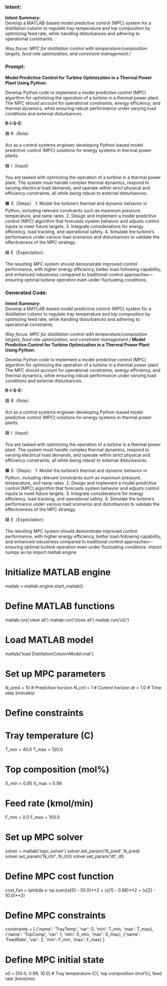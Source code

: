 ### Intent:
**Intent Summary:**  
Develop a MATLAB-based model predictive control (MPC) system for a distillation column to regulate tray temperature and top composition by optimizing feed rate, while handling disturbances and adhering to operational constraints.  

*(Key focus: MPC for distillation control with temperature/composition targets, feed rate optimization, and constraint management.)*

### Prompt:
**Model Predictive Control for Turbine Optimization in a Thermal Power Plant Using Python:**

Develop Python code to implement a model predictive control (MPC) algorithm for optimizing the operation of a turbine in a thermal power plant. The MPC should account for operational constraints, energy efficiency, and thermal dynamics, while ensuring robust performance under varying load conditions and external disturbances.

**R-I-S-E:**

🟥 R（Role）

Act as a control systems engineer developing Python-based model predictive control (MPC) solutions for energy systems in thermal power plants.

🟩 I（Input）

You are tasked with optimizing the operation of a turbine in a thermal power plant. The system must handle complex thermal dynamics, respond to varying electrical load demands, and operate within strict physical and efficiency constraints, all while being robust to external disturbances.

🟧 S（Steps）
	1.	Model the turbine’s thermal and dynamic behavior in Python, including relevant constraints such as maximum pressure, temperature, and ramp rates.
	2.	Design and implement a model predictive control (MPC) algorithm that forecasts system behavior and adjusts control inputs to meet future targets.
	3.	Integrate considerations for energy efficiency, load tracking, and operational safety.
	4.	Simulate the turbine’s performance under various load scenarios and disturbances to validate the effectiveness of the MPC strategy.

🟦 E（Expectation）

The resulting MPC system should demonstrate improved control performance, with higher energy efficiency, better load-following capability, and enhanced robustness compared to traditional control approaches—ensuring optimal turbine operation even under fluctuating conditions.

### Generated Code:
**Intent Summary:**  
Develop a MATLAB-based model predictive control (MPC) system for a distillation column to regulate tray temperature and top composition by optimizing feed rate, while handling disturbances and adhering to operational constraints.  

*(Key focus: MPC for distillation control with temperature/composition targets, feed rate optimization, and constraint management.)*
**Model Predictive Control for Turbine Optimization in a Thermal Power Plant Using Python:**

Develop Python code to implement a model predictive control (MPC) algorithm for optimizing the operation of a turbine in a thermal power plant. The MPC should account for operational constraints, energy efficiency, and thermal dynamics, while ensuring robust performance under varying load conditions and external disturbances.

**R-I-S-E:**

🟥 R（Role）

Act as a control systems engineer developing Python-based model predictive control (MPC) solutions for energy systems in thermal power plants.

🟩 I（Input）

You are tasked with optimizing the operation of a turbine in a thermal power plant. The system must handle complex thermal dynamics, respond to varying electrical load demands, and operate within strict physical and efficiency constraints, all while being robust to external disturbances.

🟧 S（Steps）
	1.	Model the turbine’s thermal and dynamic behavior in Python, including relevant constraints such as maximum pressure, temperature, and ramp rates.
	2.	Design and implement a model predictive control (MPC) algorithm that forecasts system behavior and adjusts control inputs to meet future targets.
	3.	Integrate considerations for energy efficiency, load tracking, and operational safety.
	4.	Simulate the turbine’s performance under various load scenarios and disturbances to validate the effectiveness of the MPC strategy.

🟦 E（Expectation）

The resulting MPC system should demonstrate improved control performance, with higher energy efficiency, better load-following capability, and enhanced robustness compared to traditional control approaches—ensuring optimal turbine operation even under fluctuating conditions.
import numpy as np
import matlab.engine

# Initialize MATLAB engine
matlab = matlab.engine.start_matlab()

# Define MATLAB functions
matlab.run('clear all')
matlab.run('close all')
matlab.run('clc')

# Load MATLAB model
matlab('load DistillationColumnModel.mat')

# Set up MPC parameters
N_pred = 10  # Prediction horizon
N_ctrl = 1  # Control horizon
dt = 1.0    # Time step (minutes)

# Define constraints
# Tray temperature (C)
T_min = 40.0
T_max = 120.0

# Top composition (mol%)
X_min = 0.95
X_max = 0.99

# Feed rate (kmol/min)
F_min = 0.0
F_max = 100.0

# Set up MPC solver
solver = matlab('mpc_solver')
solver.set_param('N_pred', N_pred)
solver.set_param('N_ctrl', N_ctrl)
solver.set_param('dt', dt)

# Define MPC cost function
cost_fun = lambda x: np.sum((x[0] - 50.0)**2 + (x[1] - 0.98)**2 + (x[2] - 10.0)**2)

# Define MPC constraints
constraints = [
    {'name': 'TrayTemp', 'var': 0, 'min': T_min, 'max': T_max},
    {'name': 'TopComp', 'var': 1, 'min': X_min, 'max': X_max},
    {'name': 'FeedRate', 'var': 2, 'min': F_min, 'max': F_max}
]

# Define MPC initial state
x0 = [50.0, 0.98, 10.0]  # Tray temperature (C), top composition (mol%), feed rate (kmol/min
